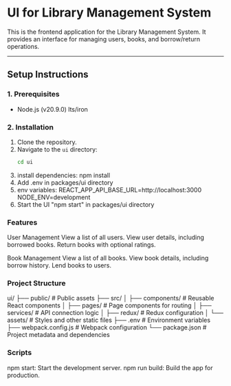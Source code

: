 # UI for Library Management System

This is the frontend application for the Library Management System. It provides an interface for managing users, books, and borrow/return operations.

---

## Setup Instructions

### 1. Prerequisites
- Node.js (v20.9.0) lts/iron

### 2. Installation
1. Clone the repository.
2. Navigate to the `ui` directory:
   ```bash
   cd ui
3. install dependencies:
    npm install
4. Add .env in packages/ui directory
5. env variables:
REACT_APP_API_BASE_URL=http://localhost:3000
NODE_ENV=development
6. Start the UI "npm start" in packages/ui directory

### Features
User Management
View a list of all users.
View user details, including borrowed books.
Return books with optional ratings.

Book Management
View a list of all books.
View book details, including borrow history.
Lend books to users.

### Project Structure
ui/
├── public/             # Public assets
├── src/
│   ├── components/     # Reusable React components
│   ├── pages/          # Page components for routing
│   ├── services/       # API connection logic
│   ├── redux/          # Redux configuration
│   └── assets/         # Styles and other static files
├── .env                # Environment variables
├── webpack.config.js   # Webpack configuration
└── package.json        # Project metadata and dependencies


### Scripts
npm start: Start the development server.
npm run build: Build the app for production.
